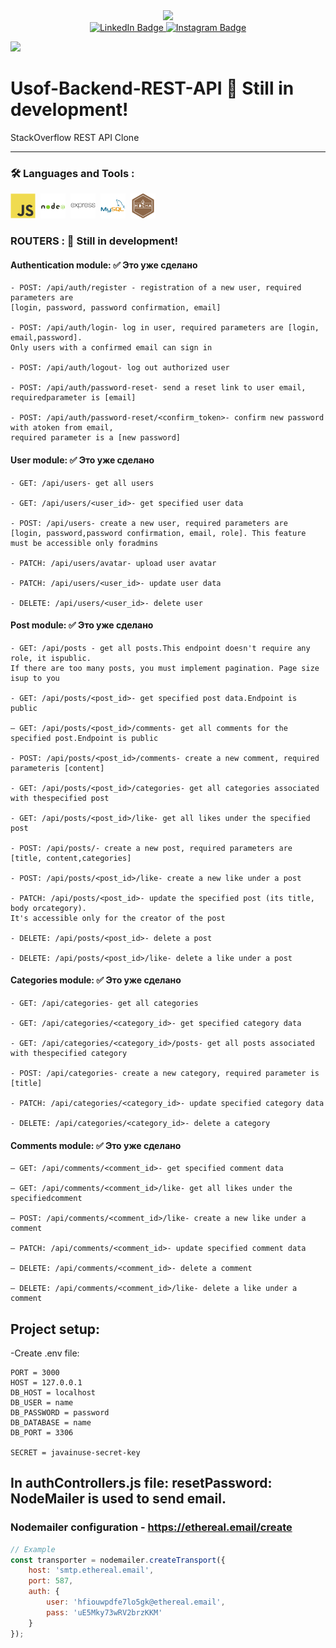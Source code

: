 <div id="header" align="center">
  <img src="https://media.giphy.com/media/M9gbBd9nbDrOTu1Mqx/giphy.gif" width="100"/>
</div>

<div id="badges" align="center">
  <a href="https://www.linkedin.com/in/%D0%BF%D0%B0%D0%B2%D0%B5%D0%BB-%D0%BC%D0%B0%D1%80%D1%87%D0%B5%D0%BD%D0%BA%D0%BE-74b98a224/">
    <img src="https://img.shields.io/badge/LinkedIn-blue?style=for-the-badge&logo=linkedin&logoColor=white" alt="LinkedIn Badge"/>
  </a>
  <a href="https://www.instagram.com/muilco/">
    <img src="https://img.shields.io/badge/Instagram-yellow?style=for-the-badge&logo=instagram&logoColor=white" alt="Instagram Badge"/>
  </a>
</div>

![](https://visitor-badge.glitch.me/badge?page_id=pmarchenkoucode.usof-backend-rest-api)


# Usof-Backend-REST-API :black_square_button: Still in development!    
StackOverflow REST API Clone

---

### :hammer_and_wrench: Languages and Tools :

<div>
  <img src="https://github.com/devicons/devicon/blob/master/icons/javascript/javascript-original.svg" alt="JS" width="40" height="40"/>&nbsp;
  <img src="https://github.com/devicons/devicon/blob/master/icons/nodejs/nodejs-original-wordmark.svg" alt="NodeJS" width="40" height="40"/>&nbsp;
  <img src="https://github.com/devicons/devicon/blob/master/icons/express/express-original-wordmark.svg" alt="express" width="40" height="40"/>&nbsp;
  <img src="https://github.com/devicons/devicon/blob/master/icons/mysql/mysql-original-wordmark.svg" alt="MySQL" width="40" height="40"/>&nbsp;
  <img src="https://github.com/devicons/devicon/blob/master/icons/mocha/mocha-plain.svg" alt="Mocha" width="40" height="40"/>&nbsp;
</div>

### ROUTERS : :black_square_button: Still in development!
  #### Authentication module: :white_check_mark: Это уже сделано
    - POST: /api/auth/register - registration of a new user, required parameters are
    [login, password, password confirmation, email]

    - POST: /api/auth/login- log in user, required parameters are [login, email,password]. 
    Only users with a confirmed email can sign in

    - POST: /api/auth/logout- log out authorized user

    - POST: /api/auth/password-reset- send a reset link to user email, requiredparameter is [email]

    - POST: /api/auth/password-reset/<confirm_token>- confirm new password with atoken from email, 
    required parameter is a [new password]
    
   #### User module: :white_check_mark: Это уже сделано
    - GET: /api/users- get all users
    
    - GET: /api/users/<user_id>- get specified user data
    
    - POST: /api/users- create a new user, required parameters are 
    [login, password,password confirmation, email, role]. This feature must be accessible only foradmins
    
    - PATCH: /api/users/avatar- upload user avatar
    
    - PATCH: /api/users/<user_id>- update user data
    
    - DELETE: /api/users/<user_id>- delete user
    
   #### Post module: :white_check_mark: Это уже сделано
    - GET: /api/posts - get all posts.This endpoint doesn't require any role, it ispublic.
    If there are too many posts, you must implement pagination. Page size isup to you
    
    - GET: /api/posts/<post_id>- get specified post data.Endpoint is public
    
    – GET: /api/posts/<post_id>/comments- get all comments for the specified post.Endpoint is public
    
    - POST: /api/posts/<post_id>/comments- create a new comment, required parameteris [content]
    
    - GET: /api/posts/<post_id>/categories- get all categories associated with thespecified post
    
    - GET: /api/posts/<post_id>/like- get all likes under the specified post
    
    - POST: /api/posts/- create a new post, required parameters are [title, content,categories]
    
    - POST: /api/posts/<post_id>/like- create a new like under a post
    
    - PATCH: /api/posts/<post_id>- update the specified post (its title, body orcategory). 
    It's accessible only for the creator of the post
    
    - DELETE: /api/posts/<post_id>- delete a post
    
    - DELETE: /api/posts/<post_id>/like- delete a like under a post
    
  #### Categories module: :white_check_mark: Это уже сделано
    - GET: /api/categories- get all categories
    
    - GET: /api/categories/<category_id>- get specified category data
    
    - GET: /api/categories/<category_id>/posts- get all posts associated with thespecified category
    
    - POST: /api/categories- create a new category, required parameter is [title]
    
    - PATCH: /api/categories/<category_id>- update specified category data
    
    - DELETE: /api/categories/<category_id>- delete a category
  
  #### Comments module: :white_check_mark: Это уже сделано
    – GET: /api/comments/<comment_id>- get specified comment data
    
    – GET: /api/comments/<comment_id>/like- get all likes under the specifiedcomment
    
    – POST: /api/comments/<comment_id>/like- create a new like under a comment
    
    – PATCH: /api/comments/<comment_id>- update specified comment data
    
    – DELETE: /api/comments/<comment_id>- delete a comment
    
    – DELETE: /api/comments/<comment_id>/like- delete a like under a comment
    
    
## Project setup:
  -Create .env file:
  
    PORT = 3000
    HOST = 127.0.0.1
    DB_HOST = localhost
    DB_USER = name
    DB_PASSWORD = password
    DB_DATABASE = name
    DB_PORT = 3306

    SECRET = javainuse-secret-key
    
  ## In authControllers.js file: resetPassword: NodeMailer is used to send email.
  ### Nodemailer configuration - https://ethereal.email/create
  
```javascript
// Example
const transporter = nodemailer.createTransport({
    host: 'smtp.ethereal.email',
    port: 587,
    auth: {
        user: 'hfiouwpdfe7lo5gk@ethereal.email',
        pass: 'uE5Mky73wRV2brzKKM'
    }
});
```
  
